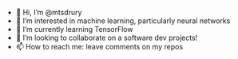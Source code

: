 - 👋 Hi, I’m @mtsdrury
- 👀 I’m interested in machine learning, particularly neural networks
- 🌱 I’m currently learning TensorFlow
- 💞️ I’m looking to collaborate on a software dev projects!
- 📫 How to reach me: leave comments on my repos

<!---
mtsdrury/mtsdrury is a ✨ special ✨ repository because its `README.md` (this file) appears on your GitHub profile.
You can click the Preview link to take a look at your changes.
--->

